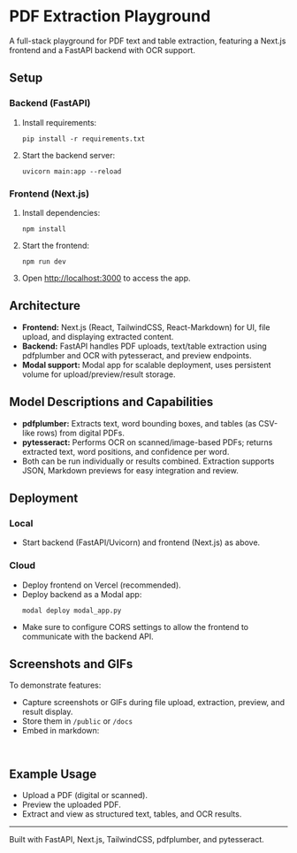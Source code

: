 # PDF Extraction Playground

A full-stack playground for PDF text and table extraction, featuring a Next.js frontend and a FastAPI backend with OCR support.

## Setup

### Backend (FastAPI)
1. Install requirements:
    ```
    pip install -r requirements.txt
    ```
2. Start the backend server:
    ```
    uvicorn main:app --reload
    ```

### Frontend (Next.js)
1. Install dependencies:
    ```
    npm install
    ```
2. Start the frontend:
    ```
    npm run dev
    ```
3. Open [http://localhost:3000](http://localhost:3000) to access the app.

## Architecture

- **Frontend:** Next.js (React, TailwindCSS, React-Markdown) for UI, file upload, and displaying extracted content.
- **Backend:** FastAPI handles PDF uploads, text/table extraction using pdfplumber and OCR with pytesseract, and preview endpoints.
- **Modal support:** Modal app for scalable deployment, uses persistent volume for upload/preview/result storage.

## Model Descriptions and Capabilities

- **pdfplumber:** Extracts text, word bounding boxes, and tables (as CSV-like rows) from digital PDFs.
- **pytesseract:** Performs OCR on scanned/image-based PDFs; returns extracted text, word positions, and confidence per word.
- Both can be run individually or results combined. Extraction supports JSON, Markdown previews for easy integration and review.

## Deployment

### Local
- Start backend (FastAPI/Uvicorn) and frontend (Next.js) as above.

### Cloud
- Deploy frontend on Vercel (recommended).
- Deploy backend as a Modal app:
    ```
    modal deploy modal_app.py
    ```
- Make sure to configure CORS settings to allow the frontend to communicate with the backend API.

## Screenshots and GIFs

To demonstrate features:
- Capture screenshots or GIFs during file upload, extraction, preview, and result display.
- Store them in `/public` or `/docs`
- Embed in markdown:
    ```
    
    
    ```

## Example Usage

- Upload a PDF (digital or scanned).
- Preview the uploaded PDF.
- Extract and view as structured text, tables, and OCR results.

---

Built with FastAPI, Next.js, TailwindCSS, pdfplumber, and pytesseract.

